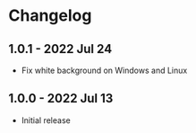 # Changelog

## 1.0.1 - 2022 Jul 24
- Fix white background on Windows and Linux

## 1.0.0 - 2022 Jul 13
- Initial release
